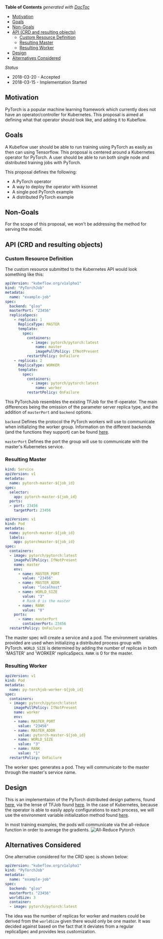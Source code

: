 <!-- START doctoc generated TOC please keep comment here to allow auto update -->
<!-- DON'T EDIT THIS SECTION, INSTEAD RE-RUN doctoc TO UPDATE -->
**Table of Contents**  *generated with [DocToc](https://github.com/thlorenz/doctoc)*

- [Motivation](#motivation)
- [Goals](#goals)
- [Non-Goals](#non-goals)
- [API (CRD and resulting objects)](#api-crd-and-resulting-objects)
  - [Custom Resource Definition](#custom-resource-definition)
  - [Resulting Master](#resulting-master)
  - [Resulting Worker](#resulting-worker)
- [Design](#design)
- [Alternatives Considered](#alternatives-considered)

<!-- END doctoc generated TOC please keep comment here to allow auto update -->

_Status_

* 2018-03-20 - Accepted
* 2018-03-15 - Implementation Started

## Motivation
PyTorch is a popular machine learning framework which currently does not have an operator/controller for Kubernetes. This proposal is aimed at defining what that operator should look like, and adding it to Kubeflow.

## Goals
A Kubeflow user should be able to run training using PyTorch as easily as then can using Tensorflow.  This proposal is centered around a Kubernetes operator for PyTorch. A user should be able to run both single node and distributed training jobs with PyTorch.

This proposal defines the following:
- A PyTorch operator
- A way to deploy the operator with ksonnet
- A single pod PyTorch example
- A distributed PyTorch example

## Non-Goals
For the scope of this proposal, we won't be addressing the method for serving the model.

## API (CRD and resulting objects)

### Custom Resource Definition
The custom resource submitted to the Kubernetes API would look something like this:
```yaml
apiVersion: "kubeflow.org/v1alpha1"
kind: "PyTorchJob"
metadata:
  name: "example-job"
spec:
  backend: "gloo"
  masterPort: "23456"
  replicaSpecs:
    - replicas: 1
      ReplicaType: MASTER
      template:
        spec:
          containers:
            - image: pytorch/pytorch:latest
              name: master
              imagePullPolicy: IfNotPresent
          restartPolicy: OnFailure
    - replicas: 2
      ReplicaType: WORKER
      template:
        spec:
          containers:
            - image: pytorch/pytorch:latest
              name: worker
          restartPolicy: OnFailure
```

This PyTorchJob resembles the existing TFJob for the tf-operator.  The main differences being the omission of the parameter server replica type, and the addition of `masterPort` and `backend` options.

`backend` Defines the protocol the PyTorch workers will use to communicate when initializing the worker group. Information on the different backends (and the functions they support) can be found [here](http://pytorch.org/docs/master/distributed.html).

`masterPort` Defines the port the group will use to communicate with the master's Kubernetes service.

### Resulting Master
```yaml
kind: Service
apiVersion: v1
metadata:
  name: pytorch-master-${job_id}
spec:
  selector:
    app: pytorch-master-${job_id}
  ports:
  - port: 23456
    targetPort: 23456
```
```yaml
apiVersion: v1
kind: Pod
metadata:
  name: pytorch-master-${job_id}
  labels:
    app: pytorchmaster-${job_id}
spec:
  containers:
  - image: pytorch/pytorch:latest
    imagePullPolicy: IfNotPresent
    name: master
    env:
      - name: MASTER_PORT
        value: "23456"
      - name: MASTER_ADDR
        value: "localhost"
      - name: WORLD_SIZE
        value: "3"
        # Rank 0 is the master
      - name: RANK
        value: "0"
    ports:
      - name: masterPort
        containerPort: 23456
  restartPolicy: OnFailure
```

The master spec will create a service and a pod.  The environment variables provided are used when initializing a distributed process group with PyTorch. `WORLD_SIZE` is determined by adding the number of replicas in both 'MASTER' and 'WORKER' replicaSpecs. `RANK` is 0 for the master.

### Resulting Worker
```yaml
apiVersion: v1
kind: Pod
metadata:
  name: py-torchjob-worker-${job_id}
spec:
  containers:
  - image: pytorch/pytorch:latest
    imagePullPolicy: IfNotPresent
    name: worker
    env:
    - name: MASTER_PORT
      value: "23456"
    - name: MASTER_ADDR
      value: pytorch-master-${job_id}
    - name: WORLD_SIZE
      value: "3"
    - name: RANK
      value: "1"
  restartPolicy: OnFailure
```

The worker spec generates a pod. They will communicate to the master through the master's service name.

## Design
This is an implementaion of the PyTorch distributed design patterns, found [here](http://pytorch.org/tutorials/intermediate/dist_tuto.html), via the lense of TFJob found [here](https://github.com/kubeflow/tf-operator). In the case of Kubernetes, because the operator is able to easily apply configurations to each process, we will use the environment variable initialization method found [here](http://pytorch.org/tutorials/intermediate/dist_tuto.html#initialization-methods).

In most training examples, the pods will communicate via the all-reduce function in order to average the gradients.
![All-Reduce Pytorch](diagrams/all-reduce-pytorch-operator.jpeg)


## Alternatives Considered
One alternative considered for the CRD spec is shown below:
```yaml
apiVersion: "kubeflow.org/v1alpha1"
kind: "PyTorchJob"
metadata:
  name: "example-job"
spec:
  backend: "gloo"
  masterPort: "23456"
  worldSize: 3
  container:
  - image: pytorch/pytorch:latest
```
The idea was the number of replicas for worker and masters could be derived from the `worldSize` given there would only be one master. It was decided against based on the fact that it deviates from a regular replicaSpec and provides less customization.

